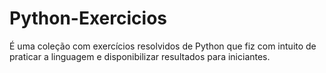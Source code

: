# Python-Exercicios
É uma coleção com exercícios resolvidos de Python que fiz com intuito de praticar a linguagem e disponibilizar resultados para iniciantes.
